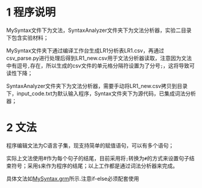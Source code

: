 # 1 程序说明

MySyntax文件下为文法，SyntaxAnalyzer文件夹下为文法分析器，实验二目录下包含实验材料；

MySyntax文件夹下通过编译工作台生成LR1分析表LR1.csv，再通过csv_parse.py进行处理后得到LR1_new.csv用于文法分析器读取，注意因为文法中有逗号`,`存在，所以生成的csv文件的单元格分隔符设置为了分号`;`，这将导致可读性下降；

SyntaxAnalyzer文件夹下为文法分析器，需要手动将LR1_new.csv拷贝到目录下，input_code.txt为默认输入程序，Syntax文件夹下为源代码，已集成词法分析器；

# 2 文法

程序编辑文法为C语言子集，现支持简单的赋值语句，可以有多个语句；

实际上文法使用#作为每个句子的结尾，目前采用将`;`转换为`#`的方式来设置句子结束符号；采用`$`来作为程序的结尾；以上工作都是通过词法分析器来完成。

具体文法如[MySyntax.grm](./MySyntax/MySyntax.grm)所示.注意if-else必须配套使用



